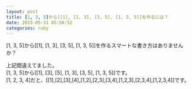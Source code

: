 ```yaml
---
layout: post
title: [1, 3, 5]から[[1], [1, 3], [3, 5], [1, 3, 5]]を作るには？
date: 2015-05-31 05:50:52
categories: ruby
---
```

<p>[1, 3, 5]から[[1], [1, 3], [3, 5], [1, 3, 5]]を作るスマートな書き方はありませんか？</p>

<p>上記間違えてました。<br>
[1, 3, 5]から[[1], [3], [5], [1, 3], [3, 5], [1, 3, 5]]です。<br>
[1, 2, 3, 4]だと、[[1],[2],[3],[4],[1,2],[2,3],[3,4],[1,2,3],[2,3,4],[1,2,3,4]]です。</p>
